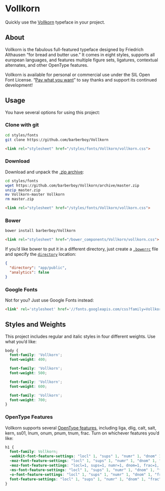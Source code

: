 Vollkorn
========
Quickly use the [Vollkorn] typeface in your project.


About
-----
Vollkorn is the fabulous full-featured typeface designed by Friedrich Althausen
“for bread and butter use.” It comes in eight styles, supports all european
languages, and features multiple figure sets, ligatures, contextual alternates,
and other OpenType features.

Vollkorn is available for personal or commercial use under the SIL Open Font
License. “[Pay what you want][donate]” to say thanks and support its continued
development!


Usage
-----
You have several options for using this project:

### Clone with git

```sh
cd styles/fonts
git clone https://github.com/barberboy/Vollkorn
```

```html
<link rel="stylesheet" href="/styles/fonts/Vollkorn/vollkorn.css">
```


### Download

Download and unpack the [.zip archive](https://github.com/barberboy/Vollkorn/archive/master.zip):

```sh
cd styles/fonts
wget https://github.com/barberboy/Vollkorn/archive/master.zip
unzip master.zip
mv Vollkorn-master Vollkorn
rm master.zip
```

```html
<link rel="stylesheet" href="/styles/fonts/Vollkorn/vollkorn.css">
```


### Bower

```sh
bower install barberboy/Vollkorn
```

```html
<link rel="stylesheet" href="/bower_components/Vollkorn/vollkorn.css">
```

If you’d like bower to put it in a different directory, just create a
[`.bowerrc`](http://bower.io/docs/config/) file and specify the
[`directory`](http://bower.io/docs/config/#directory) location:

```json
{
  "directory": "app/public",
  "analytics": false
}
```

### Google Fonts

Not for you? Just use Google Fonts instead:

```html
<link' rel='stylesheet' href='//fonts.googleapis.com/css?family=Vollkorn>
```


Styles and Weights
-----------------
This project includes regular and italic styles in four different weights. Use
what you’d like:

```css
body {
  font-family: 'Vollkorn';
  font-weight: 400;

  font-family: 'Vollkorn';
  font-weight: 500;

  font-family: 'Vollkorn';
  font-weight: 600;

  font-family: 'Vollkorn';
  font-weight: 700;
}
```


### OpenType Features
Vollkorn supports several [OpenType features], including liga, dlig, calt, salt,
kern, ss01, lnum, onum, pnum, tnum, frac. Turn on whichever features you’d like:

```css
h1 {
  font-family: Vollkorn;
  -webkit-font-feature-settings: "locl" 1, "sups" 1, "numr" 1, "dnom" 1, "frac" 1, "ordn" 1, "lnum" 1, "pnum" 1, "tnum" 1, "onum" 1, "dlig" 1, "liga" 1, "calt" 1, "case" 1, "salt" 1, "ss01" 1, "cpsp" 1;
  -moz-font-feature-settings: "locl" 1, "sups" 1, "numr" 1, "dnom" 1, "frac" 1, "ordn" 1, "lnum" 1, "pnum" 1, "tnum" 1, "onum" 1, "dlig" 1, "liga" 1, "calt" 1, "case" 1, "salt" 1, "ss01" 1, "cpsp" 1;
  -moz-font-feature-settings: "locl=1, sups=1, numr=1, dnom=1, frac=1, ordn=1, lnum=1, pnum=1, tnum=1, onum=1, dlig=1, liga=1, calt=1, case=1, salt=1, ss01=1, cpsp=1";
  -ms-font-feature-settings: "locl" 1, "sups" 1, "numr" 1, "dnom" 1, "frac" 1, "ordn" 1, "lnum" 1, "pnum" 1, "tnum" 1, "onum" 1, "dlig" 1, "liga" 1, "calt" 1, "case" 1, "salt" 1, "ss01" 1, "cpsp" 1;
  -o-font-feature-settings: "locl" 1, "sups" 1, "numr" 1, "dnom" 1, "frac" 1, "ordn" 1, "lnum" 1, "pnum" 1, "tnum" 1, "onum" 1, "dlig" 1, "liga" 1, "calt" 1, "case" 1, "salt" 1, "ss01" 1, "cpsp" 1;
  font-feature-settings: "locl" 1, "sups" 1, "numr" 1, "dnom" 1, "frac" 1, "ordn" 1, "lnum" 1, "pnum" 1, "tnum" 1, "onum" 1, "dlig" 1, "liga" 1, "calt" 1, "case" 1, "salt" 1, "ss01" 1, "cpsp" 1;
}
```


[Vollkorn]: http://vollkorn-typeface.com
[Donate]: http://vollkorn-typeface.com/#donate
[OpenType Features]: http://www.microsoft.com/typography/otspec/featurelist.htm